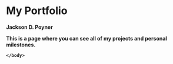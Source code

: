 <html>
  <head>
    <body>
      <h1>My Portfolio</h1>
      <p><b>Jackson D. Poyner<b></p>
      <p>This is a page where you can see all of my projects and personal milestones.</p>
      
    </body>
  </head>
</html>

